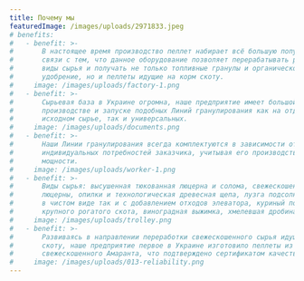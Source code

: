 ```yaml
---
title: Почему мы
featuredImage: /images/uploads/2971833.jpeg
# benefits:
#   - benefit: >-
#       В настоящее время производство пеллет набирает всё большую популярность, в
#       связи с тем, что данное оборудование позволяет перерабатывать различные
#       виды сырья и получать не только топливные гранулы и органическое
#       удобрение, но и пеллеты идущие на корм скоту.
#     image: /images/uploads/factory-1.png
#   - benefit: >-
#       Сырьевая база в Украине огромна, наше предприятие имеет большой опыт в
#       производстве и запуске подобных Линий гранулирования как на отдельном
#       исходном сырье, так и универсальных.
#     image: /images/uploads/documents.png
#   - benefit: >-
#       Наши Линии гранулирования всегда комплектуются в зависимости от
#       индивидуальных потребностей заказчика, учитывая его производственные
#       мощности.
#     image: /images/uploads/worker-1.png
#   - benefit: >-
#       Виды сырья: высушенная тюкованная люцерна и солома, свежескошенная трава
#       люцерны, опилки и технологическая древесная щепа, лузга подсолнечника как
#       в чистом виде так и с добавлением отходов элеватора, куриный помёт и помет
#       крупного рогатого скота, виноградная выжимка, хмелевшая дробина.
#     image: /images/uploads/trolley.png
#   - benefit: >-
#       Развиваясь в направлении переработки свежескошенного сырья идущего на корм
#       скоту, наше предприятие первое в Украине изготовило пеллеты из
#       свежескошенного Амаранта, что подтверждено сертификатом качества.
#     image: /images/uploads/013-reliability.png
---
```


